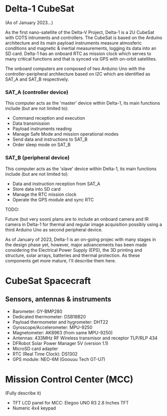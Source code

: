 # Delta-1 CubeSat

(As of January 2023...)

As the first nano-satellite of the Delta-V Project, Delta-1 is a 2U CubeSat with COTS intruments and controllers.
The CubeSat is based on the Arduino architecture and its main payload instruments measure atmosferic conditions and magnetic & inertial measurements, logging its data into an SD card. Delta-1 has an onboard RTC as mission clock which serves to many critical functions and that is synced via GPS with on-orbit satellites.

The onboard computers are composed of two Arduino Uno with the controller-peripheral architecture based on I2C which are identified as SAT_A and SAT_B respectively. 

### SAT_A (controller device)
This computer acts as the 'master' device within Delta-1, its main functions include (but are not limited to):
* Command reception and execution
* Data transmission
* Payload instruments reading
* Manage Safe Mode and mission operational modes
* Send data and instructions to SAT_B
* Order sleep mode on SAT_B

### SAT_B (peripheral device)
This computer acts as the 'slave' device within Delta-1, its main functions include (but are not limited to):
* Data and instruction reception from SAT_A
* Store data into SD card
* Manage the RTC mission clock
* Operate the GPS module and sync RTC


TODO:

Future (but very soon) plans are to include an onboard camera and IR camera in Delta-1 for thermal and regular image acquisition possibly using a third Arduino Uno as second peripheral device.

As of January of 2023, Delta-1 is an on-going projec with many stages in the design phase yet, however, major advancements has been made considering the Electrical Power Supply (EPS), the 3D printing and structure, solar arrays, batteries and thermal protection. As these components get more mature, I'll describe them here.


# CubeSat Spacecraft

## Sensors, antennas & instruments

* Barometer: GY-BMP280
* Dedicated thermometer: DSB18B20
* Payload thermometer and hygrometer: DHT22
* Gyroscope/Accelerometer: MPU-9250
* Magnetometer: AK8963 (from same MPU-9250)
* Antennas: 433MHz RF Wireless transmisor and receptor TLP/RLP 434
* DFRobot Solar Power Manager 5V (version 1.1)
* MicroSD card adapter
* RTC (Real Time Clock): DS1302
* GPS module: NEO-6M (Goouuu Tech GT-U7)



# Mission Control Center (MCC)
(Fully describe it)
* TFT LCD panel for MCC: Elegoo UNO R3 2.8 Inches TFT
* Numeric 4x4 keypad
